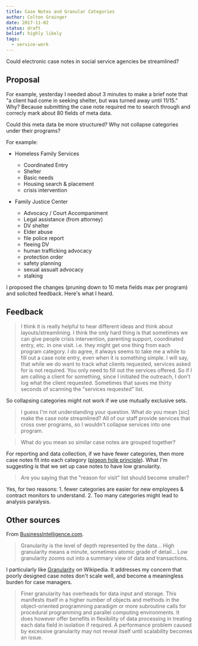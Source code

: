 ```yaml
---
title: Case Notes and Granular Categories 
author: Colton Grainger
date: 2017-11-02
status: draft 
belief: highly likely
tags: 
  - service-work
---
```


Could electronic case notes in social service agencies be streamlined?

## Proposal
For example, yesterday I needed about 3 minutes to make a brief note that "a client had come in seeking shelter, but was turned away until 11/15." Why? Because submitting the case note required me to search through and correcly mark about 80 fields of meta data.

Could this meta data be more structured? Why not collapse categories under their programs? 

For example:

- Homeless Family Services
	- Coordinated Entry
	- Shelter
	- Basic needs
	- Housing search & placement
	- crisis intervention

- Family Justice Center
	- Advocacy / Court Accompaniment
	- Legal assistance (from attorney)
	- DV shelter
	- Elder abuse
	- file police report
	- fleeing DV
	- human trafficking advocacy
	- protection order
	- safety planning
	- sexual assualt advocacy
	- stalking

I proposed the changes (pruning down to 10 meta fields max per program) and solicited feedback. Here's what I heard.

## Feedback
> I think it is really helpful to hear different ideas and think about layouts/streamlining. I think the only hard thing is that sometimes we can give people crisis intervention, parenting support, coordinated entry, etc. in one visit. i.e. they might get one thing from each program category.
> I do agree, it always seems to take me a while to fill out a case note entry, even when it is something simple. I will say, that while we do want to track what clients requested, services asked for is not required. You only need to fill out the services offered. So if I am calling a client for something, since I initiated the outreach, I don't log what the client requested. Sometimes that saves me thirty seconds of scanning the "services requested" list.

So collapsing categories might not work if we use mutually exclusive sets.

> I guess I'm not understanding your question. What do you mean [sic] make the case note streamlined? All of our staff provide services that cross over programs, so I wouldn't collapse services into one program. 

> What do you mean so similar case notes are grouped together?

For reporting and data collection, if we have fewer categories, then more case notes fit into each category ([pigeon hole principle](https://en.wikipedia.org/wiki/Pigeonhole_principle)). What I'm suggesting is that we set up case notes to have low granularity.

> Are you saying that the "reason for visit" list should become smaller? 

Yes, for two reasons: 1. fewer categories are easier for new employees & contract monitors to understand. 2. Too many categories might lead to analysis paralysis. 

## Other sources
From [BusinessIntelligence.com](https://businessintelligence.com/dictionary/granularity/).
> Granularity is the level of depth represented by the data... High granularity means a minute, sometimes atomic grade of detail... Low granularity zooms out into a summary view of data and transactions.

I particularly like [Granularity](https://en.wikipedia.org/wiki/Granularity) on Wikipedia. It addresses my concern that poorly designed case notes don't scale well, and become a meaningless burden for case managers.
> Finer granularity has overheads for data input and storage. This manifests itself in a higher number of objects and methods in the object-oriented programming paradigm or more subroutine calls for procedural programming and parallel computing environments. It does however offer benefits in flexibility of data processing in treating each data field in isolation if required. A performance problem caused by excessive granularity may not reveal itself until scalability becomes an issue.

